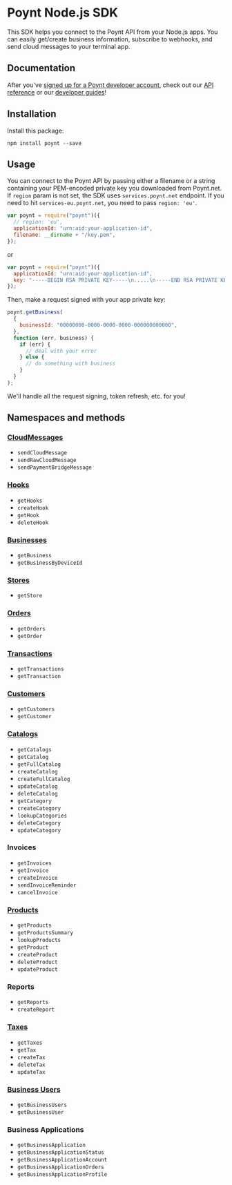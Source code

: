 # Poynt Node.js SDK

This SDK helps you connect to the Poynt API from your Node.js apps. You can easily get/create business information, subscribe to webhooks, and send cloud messages to your terminal app.

## Documentation

After you've [signed up for a Poynt developer account](https://poynt.net/auth/signup/developer), check out our [API reference](https://poynt.com/docs/api/) or our [developer guides](https://poynt.com/tag/guides/)!

## Installation

Install this package:

```
npm install poynt --save
```

## Usage

You can connect to the Poynt API by passing either a filename or a string containing your PEM-encoded private key you downloaded from Poynt.net. If `region` param is not set, the SDK uses `services.poynt.net` endpoint. If you need to hit `services-eu.poynt.net`, you need to pass `region: 'eu'`.

```javascript
var poynt = require("poynt")({
  // region: 'eu',
  applicationId: "urn:aid:your-application-id",
  filename: __dirname + "/key.pem",
});
```

or

```javascript
var poynt = require("poynt")({
  applicationId: "urn:aid:your-application-id",
  key: "-----BEGIN RSA PRIVATE KEY-----\n.....\n-----END RSA PRIVATE KEY-----",
});
```

Then, make a request signed with your app private key:

```javascript
poynt.getBusiness(
  {
    businessId: "00000000-0000-0000-0000-000000000000",
  },
  function (err, business) {
    if (err) {
      // deal with your error
    } else {
      // do something with business
    }
  }
);
```

We'll handle all the request signing, token refresh, etc. for you!

## Namespaces and methods

### [CloudMessages](https://poynt.com/docs/api/#cloudmessages-index)

- `sendCloudMessage`
- `sendRawCloudMessage`
- `sendPaymentBridgeMessage`

### [Hooks](https://poynt.com/docs/api/#hooks-index)

- `getHooks`
- `createHook`
- `getHook`
- `deleteHook`

### [Businesses](https://poynt.com/docs/api/#businesses-index)

- `getBusiness`
- `getBusinessByDeviceId`

### [Stores](https://poynt.com/docs/api/#stores-index)

- `getStore`

### [Orders](https://poynt.com/docs/api/#orders-index)

- `getOrders`
- `getOrder`

### [Transactions](https://poynt.com/docs/api/#transactions-index)

- `getTransactions`
- `getTransaction`

### [Customers](https://poynt.com/docs/api/#customers-index)

- `getCustomers`
- `getCustomer`

### [Catalogs](https://poynt.com/docs/api/#catalogs-index)

- `getCatalogs`
- `getCatalog`
- `getFullCatalog`
- `createCatalog`
- `createFullCatalog`
- `updateCatalog`
- `deleteCatalog`
- `getCategory`
- `createCategory`
- `lookupCategories`
- `deleteCategory`
- `updateCategory`

### Invoices

- `getInvoices`
- `getInvoice`
- `createInvoice`
- `sendInvoiceReminder`
- `cancelInvoice`

### [Products](https://poynt.com/docs/api/#products-index)

- `getProducts`
- `getProductsSummary`
- `lookupProducts`
- `getProduct`
- `createProduct`
- `deleteProduct`
- `updateProduct`

### Reports

- `getReports`
- `createReport`

### [Taxes](https://poynt.com/docs/api/#taxes-index)

- `getTaxes`
- `getTax`
- `createTax`
- `deleteTax`
- `updateTax`

### [Business Users](https://poynt.com/docs/api/#business-users-index)

- `getBusinessUsers`
- `getBusinessUser`

### Business Applications

- `getBusinessApplication`
- `getBusinessApplicationStatus`
- `getBusinessApplicationAccount`
- `getBusinessApplicationOrders`
- `getBusinessApplicationProfile`
